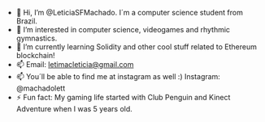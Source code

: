 - 👋 Hi, I’m @LeticiaSFMachado. I´m a computer science student from Brazil.
- 👀 I’m interested in computer science, videogames and rhythmic gymnastics.
- 🌱 I’m currently learning Solidity and other cool stuff related to Ethereum blockchain!
- 📫 Email: letimacleticia@gmail.com
- 📫 You´ll be able to find me at instagram as well :) Instagram: @machadolett
- ⚡ Fun fact: My gaming life started with Club Penguin and Kinect Adventure when I was 5 years old.
<!---
LeticiaSFMachado/LeticiaSFMachado is a ✨ special ✨ repository because its `README.md` (this file) appears on your GitHub profile.
You can click the Preview link to take a look at your changes.
--->
